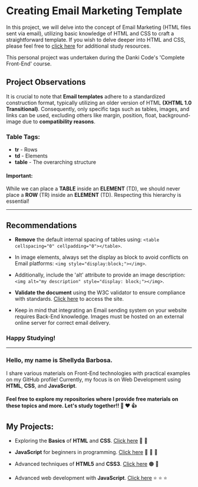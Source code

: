 # Creating Email Marketing Template

In this project, we will delve into the concept of Email Marketing (HTML files sent via email), utilizing basic knowledge of HTML and CSS to craft a straightforward template. If you wish to delve deeper into HTML and CSS, please feel free to [click here](https://github.com/Shellyda/studies-html-css-basic) for additional study resources.

This personal project was undertaken during the Danki Code's 'Complete Front-End' course.

## Project Observations

It is crucial to note that **Email templates** adhere to a standardized construction format, typically utilizing an older version of HTML **(XHTML 1.0 Transitional)**. Consequently, only specific tags such as tables, images, and links can be used, excluding others like margin, position, float, background-image due to **compatibility reasons**.

### Table Tags:

- **tr** - Rows
- **td** - Elements
- **table** - The overarching structure

#### Important: 
While we can place a **TABLE** inside an **ELEMENT** (TD), we should never place a **ROW** (TR) inside an **ELEMENT** (TD). Respecting this hierarchy is essential!

-------------------------

## Recommendations

- **Remove** the default internal spacing of tables using: `<table cellspacing="0" cellpadding="0"></table>`.

- In image elements, always set the display as block to avoid conflicts on Email platforms: `<img style="display:block;"></img>`.
-  Additionally, include the 'alt' attribute to provide an image description: `<img alt="my description" style="display: block;"></img>`.

- **Validate the document** using the W3C validator to ensure compliance with standards. [Click here](https://validator.w3.org/) to access the site.

- Keep in mind that integrating an Email sending system on your website requires Back-End knowledge. Images must be hosted on an external online server for correct email delivery.

### Happy Studying!

* * * * *

### Hello, my name is Shellyda Barbosa.

I share various materials on Front-End technologies with practical examples on my GitHub profile! Currently, my focus is on Web Development using **HTML**, **CSS**, and **JavaScript**.

#### Feel free to explore my repositories where I provide free materials on these topics and more. Let's study together!! :slightly_smiling_face: :heart: :+1:

## My Projects:

- Exploring the **Basics** of **HTML** and **CSS**. [Click here](https://github.com/Shellyda/studies-html-css-basic) :orange_heart: :blue_heart:

- **JavaScript** for beginners in programming. [Click here](https://github.com/Shellyda/studies-javascript-basic) :yellow_heart: :yellow_heart: :yellow_heart:

- Advanced techniques of **HTML5** and **CSS3**. [Click here](https://github.com/Shellyda/studies-html-css-advanced) :orange_circle: :large_blue_circle:

- Advanced web development with **JavaScript**. [Click here](https://github.com/Shellyda/studies-javascript-advanced) :star: :star: :star:
